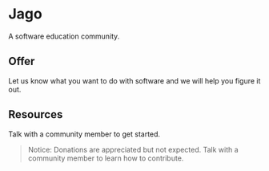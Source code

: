 # Jago

A software education community.

## Offer

Let us know what you want to do with software and we will help you figure it out.

## Resources

Talk with a community member to get started.

> Notice: Donations are appreciated but not expected. Talk with a community member to learn how to contribute.
